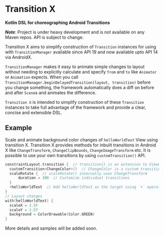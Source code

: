 
# Transition X
**Kotlin DSL for choreographing Android Transitions**


***Note***: Project is under heavy development and is not available on any Maven repos. API is subject to change.

Transition X aims to simplify construction of `Transition` instances for using with `TransitionManager` available since API 19 and now available upto API 14 via AndroidX.

`TransitionManager` makes it easy to animate simple changes to layout without needing to explicitly calculate and specify `from` and `to` like `Animator` or `Animation` expects. When you call `TransitionManager.beginDelayedTransition(layout, transition)` before you change something, the framework automatically does a diff on before and after `Scene`s and animates the difference.

`Transition X` is intended to simplify construction of these `Transition`  instances to take full advantage of the framework and provide a clear, concise and extensible DSL.

## Example
Scale and animate background color changes of `helloWorldText` View using transition X. Transition X provides methods for inbuilt transitions in Android X like 
`ChangeTransform`, `ChangeClipBounds`, `ChangeImageTransform` etc. It is possible to use your own transitions by using `customTransition()` API.
```kotlin
constraintLayout.transition {  // transition{} is an extension to ViewGroup
  customTransition<ChangeColor>()  // ChangeColor is a custom transition
  scaleRotate {  // scaleRotate() internally uses ChangeTransform
	  duration = 300  // Customize individual transitions
  }  
  +helloWorldText  // Add helloWorldText as the target using `+` operator
} 
// Layout changes 
with(helloWorldText) {  
  scaleX = 1.5F  
  scaleY = 1.5f  
  background = ColorDrawable(Color.GREEN)  
}
```

More details and samples will be added soon.